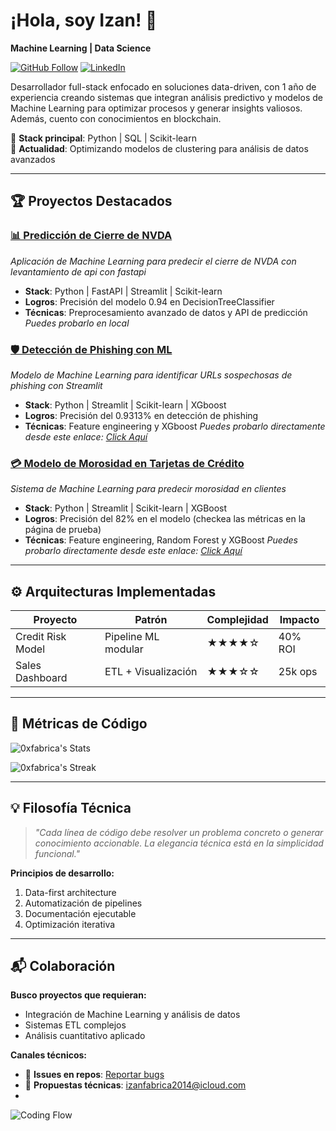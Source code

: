 # ¡Hola, soy Izan! 👋  
**Machine Learning | Data Science**  

[![GitHub Follow](https://img.shields.io/github/followers/0xfabrica?label=Follow%20My%20Code&style=social)](https://github.com/0xfabrica)
[![LinkedIn](https://img.shields.io/badge/LinkedIn-Professional%20Profile-blue?style=flat&logo=linkedin)](https://www.linkedin.com/in/izan-medkouri-a01071266/)

Desarrollador full-stack enfocado en soluciones data-driven, con 1 año de experiencia creando sistemas que integran análisis predictivo y modelos de Machine Learning para optimizar procesos y generar insights valiosos. Además, cuento con conocimientos en blockchain.

🔧 **Stack principal**: Python | SQL | Scikit-learn  
🌱 **Actualidad**: Optimizando modelos de clustering para análisis de datos avanzados

---

## 🏆 Proyectos Destacados

### [📊 Predicción de Cierre de NVDA](https://github.com/0xfabrica/nvda_dtc_api)
_Aplicación de Machine Learning para predecir el cierre de NVDA con levantamiento de api con fastapi_
- **Stack**: Python | FastAPI | Streamlit | Scikit-learn
- **Logros**: Precisión del modelo 0.94 en DecisionTreeClassifier
- **Técnicas**: Preprocesamiento avanzado de datos y API de predicción
_Puedes probarlo en local_

### [🛡️ Detección de Phishing con ML](https://github.com/0xfabrica/phising-detection-ml)
_Modelo de Machine Learning para identificar URLs sospechosas de phishing con Streamlit_
- **Stack**: Python | Streamlit | Scikit-learn | XGboost
- **Logros**: Precisión del 0.9313% en detección de phishing
- **Técnicas**: Feature engineering y XGboost
_Puedes probarlo directamente desde este enlace: [Click Aquí](https://phising-detection-ml.streamlit.app/)_

### [💳 Modelo de Morosidad en Tarjetas de Crédito](https://github.com/0xfabrica/creditcard-fraud)
*Sistema de Machine Learning para predecir morosidad en clientes*

- **Stack**: Python | Streamlit | Scikit-learn | XGBoost
- **Logros**: Precisión del 82% en el modelo (checkea las métricas en la página de prueba)
- **Técnicas**: Feature engineering, Random Forest y XGBoost
_Puedes probarlo directamente desde este enlace: [Click Aquí](https://creditcard-ml.streamlit.app/)_




---

## ⚙️ Arquitecturas Implementadas

| Proyecto           | Patrón                 | Complejidad | Impacto  |
|--------------------|------------------------|-------------|----------|
| Credit Risk Model  | Pipeline ML modular    | ★★★★☆      | 40% ROI  |
| Sales Dashboard    | ETL + Visualización    | ★★★☆☆      | 25k ops  |

---

## 📌 Métricas de Código

![0xfabrica's Stats](https://github-readme-stats.vercel.app/api?username=0xfabrica&theme=nightowl&show_icons=true&hide_border=true&count_private=true)

![0xfabrica's Streak](https://git-hub-streak-stats.vercel.app?user=0xfabrica&theme=buefy-dark&hide_border=true&border_radius=4.7&locale=es&date_format=j%20M%5B%20Y%5D&mode=weekly)

---

## 💡 Filosofía Técnica

> _"Cada línea de código debe resolver un problema concreto o generar conocimiento accionable. La elegancia técnica está en la simplicidad funcional."_

**Principios de desarrollo:**
1. Data-first architecture
2. Automatización de pipelines
3. Documentación ejecutable
4. Optimización iterativa

---

## 📬 Colaboración

**Busco proyectos que requieran:**
- Integración de Machine Learning y análisis de datos
- Sistemas ETL complejos
- Análisis cuantitativo aplicado

**Canales técnicos:**
- 🐛 **Issues en repos**: [Reportar bugs](https://github.com/0xfabrica/sales_data/issues)
- 📄 **Propuestas técnicas**: izanfabrica2014@icloud.com
- 
![Coding Flow](https://media.giphy.com/media/LMcB8XospGZO8UQq87/giphy.gif)

